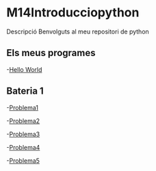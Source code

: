 # M14Introducciopython
Descripció
Benvolguts al meu repositori de python

## Els meus programes

  -[Hello World](hello_world.py)
  
## Bateria 1
  -[Problema1](problema1.py)
  
  -[Problema2](problema2.py)

  -[Problema3](problema3.py)

  -[Problema4](problema4.py)

  -[Problema5](problema5.py)
